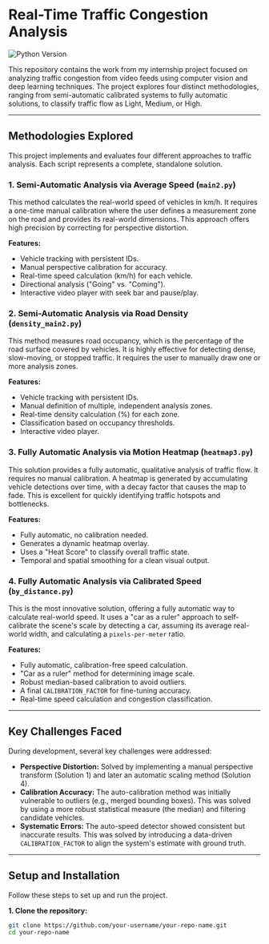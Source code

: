# Real-Time Traffic Congestion Analysis

![Python Version](https://img.shields.io/badge/Python-3.9+-blue.svg)

This repository contains the work from my internship project focused on analyzing traffic congestion from video feeds using computer vision and deep learning techniques. The project explores four distinct methodologies, ranging from semi-automatic calibrated systems to fully automatic solutions, to classify traffic flow as Light, Medium, or High.

---

## Methodologies Explored

This project implements and evaluates four different approaches to traffic analysis. Each script represents a complete, standalone solution.

### 1. Semi-Automatic Analysis via Average Speed (`main2.py`)
This method calculates the real-world speed of vehicles in km/h. It requires a one-time manual calibration where the user defines a measurement zone on the road and provides its real-world dimensions. This approach offers high precision by correcting for perspective distortion.

**Features:**
- Vehicle tracking with persistent IDs.
- Manual perspective calibration for accuracy.
- Real-time speed calculation (km/h) for each vehicle.
- Directional analysis ("Going" vs. "Coming").
- Interactive video player with seek bar and pause/play.

### 2. Semi-Automatic Analysis via Road Density (`density_main2.py`)
This method measures road occupancy, which is the percentage of the road surface covered by vehicles. It is highly effective for detecting dense, slow-moving, or stopped traffic. It requires the user to manually draw one or more analysis zones.

**Features:**
- Vehicle tracking with persistent IDs.
- Manual definition of multiple, independent analysis zones.
- Real-time density calculation (%) for each zone.
- Classification based on occupancy thresholds.
- Interactive video player.

### 3. Fully Automatic Analysis via Motion Heatmap (`heatmap3.py`)
This solution provides a fully automatic, qualitative analysis of traffic flow. It requires no manual calibration. A heatmap is generated by accumulating vehicle detections over time, with a decay factor that causes the map to fade. This is excellent for quickly identifying traffic hotspots and bottlenecks.

**Features:**
- Fully automatic, no calibration needed.
- Generates a dynamic heatmap overlay.
- Uses a "Heat Score" to classify overall traffic state.
- Temporal and spatial smoothing for a clean visual output.

### 4. Fully Automatic Analysis via Calibrated Speed (`by_distance.py`)
This is the most innovative solution, offering a fully automatic way to calculate real-world speed. It uses a "car as a ruler" approach to self-calibrate the scene's scale by detecting a car, assuming its average real-world width, and calculating a `pixels-per-meter` ratio.

**Features:**
- Fully automatic, calibration-free speed calculation.
- "Car as a ruler" method for determining image scale.
- Robust median-based calibration to avoid outliers.
- A final `CALIBRATION_FACTOR` for fine-tuning accuracy.
- Real-time speed calculation and congestion classification.

---

## Key Challenges Faced

During development, several key challenges were addressed:
- **Perspective Distortion:** Solved by implementing a manual perspective transform (Solution 1) and later an automatic scaling method (Solution 4).
- **Calibration Accuracy:** The auto-calibration method was initially vulnerable to outliers (e.g., merged bounding boxes). This was solved by using a more robust statistical measure (the median) and filtering candidate vehicles.
- **Systematic Errors:** The auto-speed detector showed consistent but inaccurate results. This was solved by introducing a data-driven `CALIBRATION_FACTOR` to align the system's estimate with ground truth.

---

## Setup and Installation

Follow these steps to set up and run the project.

**1. Clone the repository:**
```bash
git clone https://github.com/your-username/your-repo-name.git
cd your-repo-name
